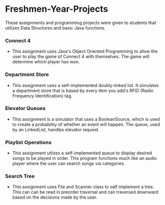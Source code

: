 # Freshmen-Year-Projects
These assignments and programming projects were given to students that utilizes Data Structures and basic Java functions.

### Connect 4
 - This assignment uses Java's Object Oriented Programming to allow the user to play the game of Connect 4 with themselves. The game will determine which player has won.
 
### Department Store
 -  This assignment uses a self-implemented doubly-linked list. It simulates a department store that is based by every item you add's RFID (Radio Frequency Identification) tag.
  
### Elevator Queues
 - This assignment is a simulator that uses a BooleanSource, which is used to create a probability of whether an event will happen. The queue, used by an LinkedList, handles elevator request.
 
### Playlist Operations
 - This assignment utlizes a self-implemented queue to display desired songs to be played in order. This program functions much like an audio player where the user can search songs via categories.

### Search Tree
 - This assignment uses File and Scanner class to self implement a tree. This can can be read in preorder traversal and can traversed downward based on the decisions made by the user. 
